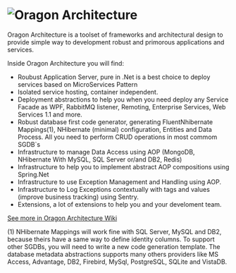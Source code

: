 ![Oragon Architecture][1]
===================

Oragon Architecture is a toolset of frameworks and architectural design to provide simple way to development robust and primorous applications and services.

Inside Oragon Architecture you will find:

- Roubust Application Server, pure in .Net is a best choice to deploy services based on MicroServices Pattern
- Isolated service hosting, container independent.
- Deployment abstractions to help you when you need deploy any Service Facade as WPF, RabbitMQ listener, Remoting, Enterprise Services, Web Services 1.1 and more.
- Robust database first code generator, generating FluentNhibernate Mappings(1), NHibernate (minimal) configuration, Entities and Data Process. All you need to perform CRUD operations in most commom SGDB`s
- Infrastructure to manage Data Access using AOP (MongoDB, NHibernate With MySQL, SQL Server or/and DB2, Redis)
- Infrastructure to help you to implement abstract AOP compositions using Spring.Net
- Infrastructure to use Exception Management and Handling using AOP.
- Infrastructure to Log Exceptions contextually with tags and values (improve business tracking) using Sentry.
- Extensions, a lot of extensions to help you and your develoment team.


[See more in Oragon Architecture Wiki][2]

(1) NHibernate Mappings will work fine with SQL Server, MySQL and DB2, because theirs have a same way to define identity columns. To support other SGDBs, you will need to write a new code generation template. The database metadata abstractions supports many others providers like MS Access, Advantage, DB2, Firebird, MySql, PostgreSQL, SQLite and VistaDB.


  [1]: http://luizcarlosfaria.net/wp-content/uploads/2014/03/OragonArchitecture.export.png
  [2]: https://github.com/luizcarlosfaria/Oragon.Architecture/wiki/Oragon-Architecture
